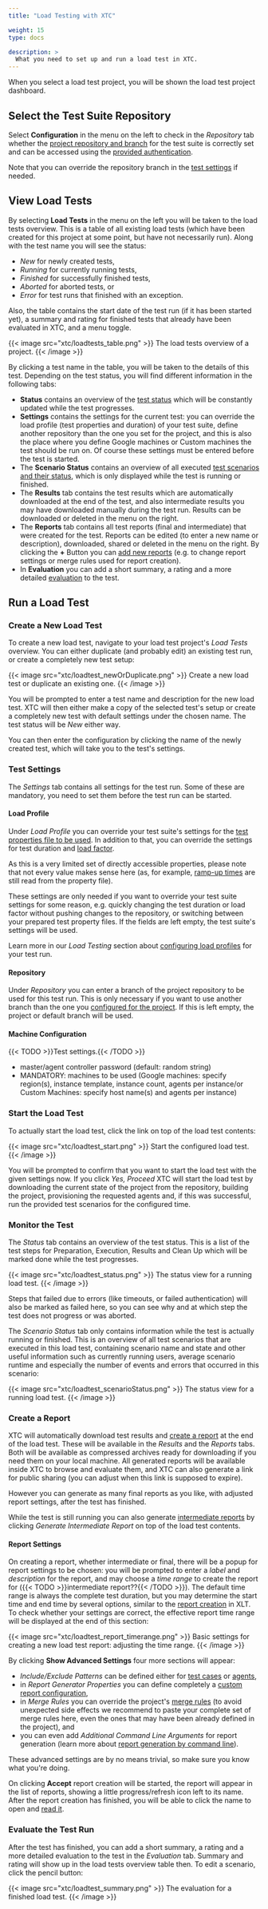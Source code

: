 ```yaml
---
title: "Load Testing with XTC"

weight: 15
type: docs

description: >
  What you need to set up and run a load test in XTC.
---
```


When you select a load test project, you will be shown the load test project dashboard. 

## Select the Test Suite Repository

Select **Configuration** in the menu on the left to check in the _Repository_ tab whether the [project repository and branch](../010-xtc-basics/#project-configuration) for the test suite is correctly set and can be accessed using the [provided authentication](../010-xtc-basics/#repository-authentication).

Note that you can override the repository branch in the [test settings](#test-settings) if needed.

## View Load Tests

By selecting **Load Tests** in the menu on the left you will be taken to the load tests overview. This is a table of all existing load tests (which have been created for this project at some point, but have not necessarily run). Along with the test name you will see the status:
* _New_ for newly created tests,
* _Running_ for currently running tests, 
* _Finished_ for successfully finished tests, 
* _Aborted_ for aborted tests, or 
* _Error_ for test runs that finished with an exception.

Also, the table contains the start date of the test run (if it has been started yet), a summary and rating for finished tests that already have been evaluated in XTC, and a menu toggle. 

{{< image src="xtc/loadtests_table.png" >}}
The load tests overview of a project.
{{< /image >}}

By clicking a test name in the table, you will be taken to the details of this test. Depending on the test status, you will find different information in the following tabs:

* **Status** contains an overview of the [test status](#monitor-the-test) which will be constantly updated while the test progresses. 
* **Settings** contains the settings for the current test: you can override the load profile (test properties and duration) of your test suite, define another repository than the one you set for the project, and this is also the place where you define Google machines or Custom machines the test should be run on. Of course these settings must be entered before the test is started. 
* The **Scenario Status** contains an overview of all executed [test scenarios and their status](#monitor-the-test), which is only displayed while the test is running or finished. 
* The **Results** tab contains the test results which are automatically downloaded at the end of the test, and also intermediate results you may have downloaded manually during the test run. Results can be downloaded or deleted in the menu on the right.
* The **Reports** tab contains all test reports (final and intermediate) that were created for the test. Reports can be edited (to enter a new name or description), downloaded, shared or deleted in the menu on the right. By clicking the **+** Button you can [add new reports](#create-a-report) (e.g. to change report settings or merge rules used for report creation).
* In **Evaluation** you can add a short summary, a rating and a more detailed [evaluation](#evaluate-the-test-run) to the test. 

## Run a Load Test

### Create a New Load Test

To create a new load test, navigate to your load test project's _Load Tests_ overview. You can either duplicate (and probably edit) an existing test run, or create a completely new test setup:

{{< image src="xtc/loadtest_newOrDuplicate.png" >}}
Create a new load test or duplicate an existing one.
{{< /image >}}

You will be prompted to enter a test name and description for the new load test. XTC will then either make a copy of the selected test's setup or create a completely new test with default settings under the chosen name. The test status will be _New_ either way. 

You can then enter the configuration by clicking the name of the newly created test, which will take you to the test's settings.

### Test Settings

The _Settings_ tab contains all settings for the test run. Some of these are mandatory, you need to set them before the test run can be started.

#### Load Profile

Under _Load Profile_ you can override your test suite's settings for the [test properties file to be used](../../load-testing/manual/480-test-suite-configuration/#test-properties-file). In addition to that, you can override the settings for test duration and [load factor](../../load-testing/manual/470-load-configuration/#load-factor). 

As this is a very limited set of directly accessible properties, please note that not every value makes sense here (as, for example, [ramp-up times](../../load-testing/manual/470-load-configuration/#ramp-up-load-profile) are still read from the property file).

These settings are only needed if you want to override your test suite settings for some reason, e.g. quickly changing the test duration or load factor without pushing changes to the repository, or switching between your prepared test property files. If the fields are left empty, the test suite's settings will be used.

Learn more in our _Load Testing_ section about [configuring load profiles](../../load-testing/manual/470-load-configuration) for your test run.

#### Repository

Under _Repository_ you can enter a branch of the project repository to be used for this test run. This is only necessary if you want to use another branch than the one you [configured for the project](#select-the-test-suite-repository). If this is left empty, the project or default branch will be used.

#### Machine Configuration

{{< TODO >}}Test settings.{{< /TODO >}}

* master/agent controller password (default: random string)
* MANDATORY: machines to be used (Google machines: specify region(s), instance template, instance count, agents per instance/or Custom Machines: specify host name(s) and agents per instance)

### Start the Load Test

To actually start the load test, click the link on top of the load test contents:

{{< image src="xtc/loadtest_start.png" >}}
Start the configured load test.
{{< /image >}}

You will be prompted to confirm that you want to start the load test with the given settings now. If you click _Yes, Proceed_ XTC will start the load test by downloading the current state of the project from the repository, building the project, provisioning the requested agents and, if this was successful, run the provided test scenarios for the configured time.

<!--Soon (?) to come: test scheduling-->

### Monitor the Test 

The _Status_ tab contains an overview of the test status. This is a list of the test steps for Preparation, Execution, Results and Clean Up which will be marked done while the test progresses. 

{{< image src="xtc/loadtest_status.png" >}}
The status view for a running load test.
{{< /image >}}

Steps that failed due to errors (like timeouts, or failed authentication) will also be marked as failed here, so you can see why and at which step the test does not progress or was aborted.

The _Scenario Status_ tab only contains information while the test is actually running or finished. This is an overview of all test scenarios that are executed in this load test, containing scenario name and state and other useful information such as currently running users, average scenario runtime and especially the number of events and errors that occurred in this scenario:

{{< image src="xtc/loadtest_scenarioStatus.png" >}}
The status view for a running load test.
{{< /image >}}

### Create a Report

XTC will automatically download test results and [create a report](../../load-testing/manual/320-test-evaluation/) at the end of the load test. These will be available in the _Results_ and the _Reports_ tabs. Both will be available as compressed archives ready for downloading if you need them on your local machine. All generated reports will be available inside XTC to browse and evaluate them, and XTC can also generate a link for public sharing (you can adjust when this link is supposed to expire).

However you can generate as many final reports as you like, with adjusted report settings, after the test has finished. 

While the test is still running you can also generate [intermediate reports](../../load-testing/manual/320-test-evaluation/#intermediate-results) by clicking _Generate Intermediate Report_ on top of the load test contents.

#### Report Settings

On creating a report, whether intermediate or final, there will be a popup for report settings to be chosen: you will be prompted to enter a _label_ and _description_ for the report, and may choose a _time range_ to create the report for ({{< TODO >}}intermediate report??{{< /TODO >}}). The default time range is always the complete test duration, but you may determine the start time and end time by several options, similar to the [report creation](../../load-testing/manual/540-report-options/#defining-a-reporting-timeframe) in XLT. To check whether your settings are correct, the effective report time range will be displayed at the end of this section:

{{< image src="xtc/loadtest_report_timerange.png" >}}
Basic settings for creating a new load test report: adjusting the time range.
{{< /image >}}

By clicking **Show Advanced Settings** four more sections will appear:
* _Include/Exclude Patterns_ can be defined either for [test cases](../../load-testing/manual/540-report-options/#excluding-test-scenarios) or [agents](../../load-testing/manual/540-report-options/#report-for-a-subset-of-agents),
* in _Report Generator Properties_ you can define completely a [custom report configuration](../../load-testing/manual/550-report-configuration/),
* in _Merge Rules_ you can override the project's [merge rules](../../load-testing/advanced/010-merge-rules/) (to avoid unexpected side effects we recommend to paste your complete set of merge rules here, even the ones that may have been already defined in the project), and 
* you can even add _Additional Command Line Arguments_ for report generation (learn more about [report generation by command line](../../load-testing/manual/540-report-options/)).

These advanced settings are by no means trivial, so make sure you know what you're doing. 

On clicking **Accept** report creation will be started, the report will appear in the list of reports, showing a little progress/refresh icon left to its name. After the report creation has finished, you will be able to click the name to open and [read it](../../load-testing/manual/320-test-evaluation/#reading-a-test-report).

### Evaluate the Test Run

After the test has finished, you can add a short summary, a rating and a more detailed evaluation to the test in the _Evaluation_ tab. Summary and rating will show up in the load tests overview table then. To edit a scenario, click the pencil button:

{{< image src="xtc/loadtest_summary.png" >}}
The evaluation for a finished load test.
{{< /image >}}
